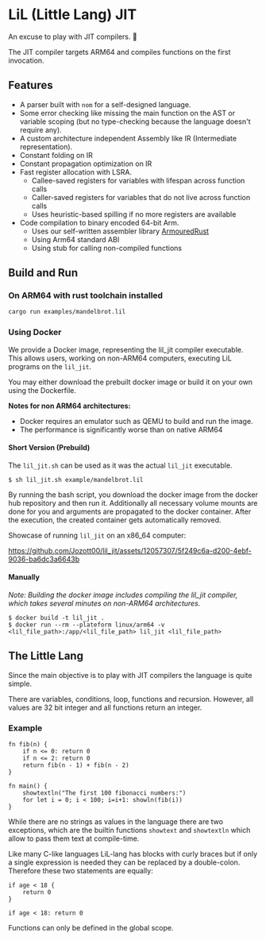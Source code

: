 
# LiL (Little Lang) JIT

An excuse to play with JIT compilers. 🐣

The JIT compiler targets ARM64 and compiles functions on the first invocation.

## Features

- A parser built with `nom` for a self-designed language.
- Some error checking like missing the main function on the AST or variable scoping (but no type-checking because the language doesn't require any).
- A custom architecture independent Assembly like IR (Intermediate representation).
- Constant folding on IR
- Constant propagation optimization on IR
- Fast register allocation with LSRA.
    - Callee-saved registers for variables with lifespan across function calls
    - Caller-saved registers for variables that do not live across function calls
    - Uses heuristic-based spilling if no more registers are available
- Code compilation to binary encoded 64-bit Arm.
    - Uses our self-written assembler library [ArmouredRust](https://github.com/Jozott00/ARMoured_rust)
  - Using Arm64 standard ABI
  - Using stub for calling non-compiled functions

## Build and Run

### On ARM64 with rust toolchain installed
```bash
cargo run examples/mandelbrot.lil
```

### Using Docker
We provide a Docker image, representing the lil_jit compiler executable. This allows
users, working on non-ARM64 computers, executing LiL programs on the `lil_jit`.

You may either download the prebuilt docker image or build it on your own using the Dockerfile.

**Notes for non ARM64 architectures:**
- Docker requires an emulator such as QEMU to build and run the image.
- The performance is significantly worse than on native ARM64


#### Short Version (Prebuild)
The `lil_jit.sh` can be used as it was the actual `lil_jit` executable.
```
$ sh lil_jit.sh example/mandelbrot.lil
```
By running the bash script, you download the docker image from the docker hub repository and then run it.
Additionally all necessary volume mounts are done for you and arguments are propagated to the docker container. After the execution, the created container gets automatically removed.

Showcase of running `lil_jit` on an x86_64 computer:

https://github.com/Jozott00/lil_jit/assets/12057307/5f249c6a-d200-4ebf-9036-ba6dc3a6643b


#### Manually
*Note: Building the docker image includes compiling the lil_jit compiler, which takes several minutes 
on non-ARM64 architectures.* 
```
$ docker build -t lil_jit .
$ docker run --rm --plateform linux/arm64 -v <lil_file_path>:/app/<lil_file_path> lil_jit <lil_file_path>
```

## The Little Lang

Since the main objective is to play with JIT compilers the language is quite simple.

There are variables, conditions, loop, functions and recursion.
However, all values are 32 bit integer and all functions return an integer.

### Example

```
fn fib(n) {
    if n <= 0: return 0
    if n <= 2: return 0
    return fib(n - 1) + fib(n - 2)
}
    
fn main() {
    showtextln("The first 100 fibonacci numbers:")
    for let i = 0; i < 100; i=i+1: showln(fib(i))
}
```

While there are no strings as values in the language there are two exceptions, which are the builtin
functions `showtext` and `showtextln` which allow to pass them text at compile-time.

Like many C-like languages LiL-lang has blocks with curly braces but if only a single expression is needed they can be
replaced by a double-colon. Therefore these two statements are equally:

```
if age < 18 {
    return 0
}

if age < 18: return 0
```

Functions can only be defined in the global scope.
